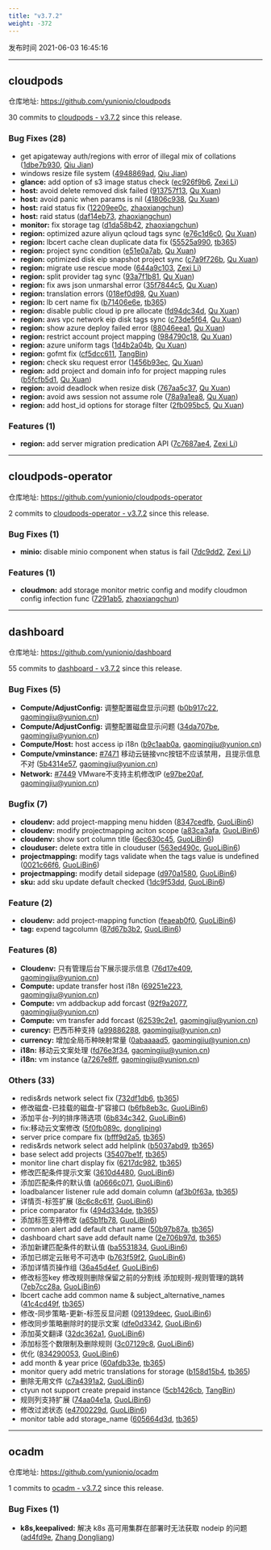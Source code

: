 ```yaml
---
title: "v3.7.2"
weight: -372
---
```


发布时间 2021-06-03 16:45:16

---
## cloudpods

仓库地址: https://github.com/yunionio/cloudpods

30 commits to [cloudpods - v3.7.2] since this release.

### Bug Fixes (28)
- get apigateway auth/regions with error of illegal mix of collations ([1dbe7b930](https://github.com/yunionio/cloudpods/commit/1dbe7b930a1561f08387c161e8f94de19405c7fc), [Qiu Jian](mailto:qiujian@yunionyun.com))
- windows resize file system ([4948869ad](https://github.com/yunionio/cloudpods/commit/4948869add7a08f897c734ea1897b54864352be2), [Qiu Jian](mailto:qiujian@yunionyun.com))
- **glance:** add option of s3 image status check ([ec926f9b6](https://github.com/yunionio/cloudpods/commit/ec926f9b629c73caed55b59e3851822e39b6a468), [Zexi Li](mailto:zexi.li@qq.com))
- **host:** avoid delete removed disk failed ([913757f13](https://github.com/yunionio/cloudpods/commit/913757f13861a01f69f21a8e7885680e4f53df40), [Qu Xuan](mailto:quxuan@yunionyun.com))
- **host:** avoid panic when params is nil ([41806c938](https://github.com/yunionio/cloudpods/commit/41806c93883929a56c86e4a9bc70df9cada5effd), [Qu Xuan](mailto:quxuan@yunionyun.com))
- **host:** raid status fix ([12209ee0c](https://github.com/yunionio/cloudpods/commit/12209ee0c7708fe8b33a8a14b33bcaa85ad6fbf6), [zhaoxiangchun](mailto:1422928955@qq.com))
- **host:** raid status ([daf14eb73](https://github.com/yunionio/cloudpods/commit/daf14eb73929995a76568629ca887c589280e0d4), [zhaoxiangchun](mailto:1422928955@qq.com))
- **monitor:** fix storage tag ([d1da58b42](https://github.com/yunionio/cloudpods/commit/d1da58b42f68a163001147a0f63552c6b58c8296), [zhaoxiangchun](mailto:1422928955@qq.com))
- **region:** optimized azure aliyun qcloud tags sync ([e76c1d6c0](https://github.com/yunionio/cloudpods/commit/e76c1d6c0213a4825f93c167d94503b69871589f), [Qu Xuan](mailto:quxuan@yunionyun.com))
- **region:** lbcert cache clean duplicate data fix ([55525a990](https://github.com/yunionio/cloudpods/commit/55525a990cd80dc536f56c7839d229ca0593cdc3), [tb365](mailto:tangbin@yunion.cn))
- **region:** project sync condition ([e51e0a7ab](https://github.com/yunionio/cloudpods/commit/e51e0a7ab42c8f2389399db782280f299ca52101), [Qu Xuan](mailto:quxuan@yunionyun.com))
- **region:** optimized disk eip snapshot project sync ([c7a9f726b](https://github.com/yunionio/cloudpods/commit/c7a9f726b85d7ccfc74abab712896a9cb3b1331c), [Qu Xuan](mailto:quxuan@yunionyun.com))
- **region:** migrate use rescue mode ([644a9c103](https://github.com/yunionio/cloudpods/commit/644a9c103530fb547c519efc1993e85e9f2ee4a5), [Zexi Li](mailto:zexi.li@qq.com))
- **region:** split provider tag sync ([93a7f1b81](https://github.com/yunionio/cloudpods/commit/93a7f1b815a89c36f4ae431afe878a86065ccf59), [Qu Xuan](mailto:quxuan@yunionyun.com))
- **region:** fix aws json unmarshal error ([35f7844c5](https://github.com/yunionio/cloudpods/commit/35f7844c538c17208529477f21f180a3ca5e69c2), [Qu Xuan](mailto:qu_xuan@icloud.com))
- **region:** translation errors ([018ef0d98](https://github.com/yunionio/cloudpods/commit/018ef0d9860842f652ce9b1db198b2dfb27d70e6), [Qu Xuan](mailto:quxuan@yunionyun.com))
- **region:** lb cert name fix ([b71406e6e](https://github.com/yunionio/cloudpods/commit/b71406e6ec86bb1f040a3912713375de4a4a6434), [tb365](mailto:tangbin@yunion.cn))
- **region:** disable public cloud ip pre allocate ([fd94dc34d](https://github.com/yunionio/cloudpods/commit/fd94dc34dabdcba02e56a5035881934a803b1a17), [Qu Xuan](mailto:quxuan@yunionyun.com))
- **region:** aws vpc network eip disk tags sync ([c73de5f64](https://github.com/yunionio/cloudpods/commit/c73de5f64f68bc2cb569b367392033d08e0742cd), [Qu Xuan](mailto:quxuan@yunionyun.com))
- **region:** show azure deploy failed error ([88046eea1](https://github.com/yunionio/cloudpods/commit/88046eea10e0e7c12aa831c1705bcdd24cca0a45), [Qu Xuan](mailto:quxuan@yunionyun.com))
- **region:** restrict account project mapping ([984790c18](https://github.com/yunionio/cloudpods/commit/984790c18f3839f7c6a22b33e9fb66e584d35dba), [Qu Xuan](mailto:quxuan@yunionyun.com))
- **region:** azure uniform tags ([1d4b2a04b](https://github.com/yunionio/cloudpods/commit/1d4b2a04bd2cb226cc876488d8417d3700638e1c), [Qu Xuan](mailto:quxuan@yunionyun.com))
- **region:** gofmt fix ([cf5dcc611](https://github.com/yunionio/cloudpods/commit/cf5dcc611ffb0219d30c6b2fad325d9a6a1ab291), [TangBin](mailto:tangbin@yunion.cn))
- **region:** check sku request error ([1456b93ec](https://github.com/yunionio/cloudpods/commit/1456b93ec236f022c8bf5b43a9af98ae2aecd9d4), [Qu Xuan](mailto:quxuan@yunionyun.com))
- **region:** add project and domain info for project mapping rules ([b5fcfb5d1](https://github.com/yunionio/cloudpods/commit/b5fcfb5d166f51287946f1b82b8ea3ee115c9621), [Qu Xuan](mailto:quxuan@yunionyun.com))
- **region:** avoid deadlock when resize disk ([767aa5c37](https://github.com/yunionio/cloudpods/commit/767aa5c37a9c4396a7c81f4fce2ee556e7bae086), [Qu Xuan](mailto:quxuan@yunionyun.com))
- **region:** avoid aws session not assume role ([78a9a1ea8](https://github.com/yunionio/cloudpods/commit/78a9a1ea8006807bce070ee95f1bcea778ffb396), [Qu Xuan](mailto:quxuan@yunionyun.com))
- **region:** add host_id options for storage filter ([2fb095bc5](https://github.com/yunionio/cloudpods/commit/2fb095bc5b176db4f15fff325a650d056a7c456c), [Qu Xuan](mailto:quxuan@yunionyun.com))

### Features (1)
- **region:** add server migration predication API ([7c7687ae4](https://github.com/yunionio/cloudpods/commit/7c7687ae4d727dc383fae5506f56856d4b161b09), [Zexi Li](mailto:zexi.li@qq.com))

[cloudpods - v3.7.2]: https://github.com/yunionio/cloudpods/compare/v3.7.1...v3.7.2
---
## cloudpods-operator

仓库地址: https://github.com/yunionio/cloudpods-operator

2 commits to [cloudpods-operator - v3.7.2] since this release.

### Bug Fixes (1)
- **minio:** disable minio component when status is fail ([7dc9dd2](https://github.com/yunionio/cloudpods-operator/commit/7dc9dd29ef53f4ef0c53507a02161fd062c7a35d), [Zexi Li](mailto:zexi.li@qq.com))

### Features (1)
- **cloudmon:** add storage monitor metric config and modify cloudmon config infection func ([7291ab5](https://github.com/yunionio/cloudpods-operator/commit/7291ab511c9021c922419cf583d141c8a6042796), [zhaoxiangchun](mailto:1422928955@qq.com))

[cloudpods-operator - v3.7.2]: https://github.com/yunionio/cloudpods-operator/compare/v3.7.1...v3.7.2
---
## dashboard

仓库地址: https://github.com/yunionio/dashboard

55 commits to [dashboard - v3.7.2] since this release.

### Bug Fixes (5)
- **Compute/AdjustConfig:** 调整配置磁盘显示问题 ([b0b917c22](https://github.com/yunionio/dashboard/commit/b0b917c22030c14a4679bfd73fc7fd3f1ef744cb), [gaomingjiu@yunion.cn](mailto:gaomingjiu@yunion.cn))
- **Compute/AdjustConfig:** 调整配置磁盘显示问题 ([34da707be](https://github.com/yunionio/dashboard/commit/34da707be6c84807fb08d6d656f8ce9a90a2f8be), [gaomingjiu@yunion.cn](mailto:gaomingjiu@yunion.cn))
- **Compute/Host:** host access ip i18n ([b9c1aab0a](https://github.com/yunionio/dashboard/commit/b9c1aab0aa50245d8ec1a325a016123496ed867f), [gaomingjiu@yunion.cn](mailto:gaomingjiu@yunion.cn))
- **Compute/vminstance:** [#7471](https://github.com/yunionio/dashboard/issues/7471) 移动云链接vnc按钮不应该禁用，且提示信息不对 ([5b4314e57](https://github.com/yunionio/dashboard/commit/5b4314e5758ebd1e91d1e2b554c1dd425369fef5), [gaomingjiu@yunion.cn](mailto:gaomingjiu@yunion.cn))
- **Network:** [#7449](https://github.com/yunionio/dashboard/issues/7449) VMware不支持主机修改IP ([e97be20af](https://github.com/yunionio/dashboard/commit/e97be20afdee30023ac0346b2fa79f9a65bcf689), [gaomingjiu@yunion.cn](mailto:gaomingjiu@yunion.cn))

### Bugfix (7)
- **cloudenv:** add project-mapping menu hidden ([8347cedfb](https://github.com/yunionio/dashboard/commit/8347cedfba0b44f9498e0e99dcdc22fbe7b98418), [GuoLiBin6](mailto:782518577@qq.com))
- **cloudenv:** modify projectmapping aciton scope ([a83ca3afa](https://github.com/yunionio/dashboard/commit/a83ca3afa8ca49684d20c5ca49e94c77c04a8aeb), [GuoLiBin6](mailto:782518577@qq.com))
- **cloudenv:** show sort column title ([6ec630c45](https://github.com/yunionio/dashboard/commit/6ec630c4587671b054a29b4f0ed8d9c2afe4983c), [GuoLiBin6](mailto:782518577@qq.com))
- **clouduser:** delete extra title in clouduser ([563ed490c](https://github.com/yunionio/dashboard/commit/563ed490cfa379d00f448c447462f9b350681c56), [GuoLiBin6](mailto:782518577@qq.com))
- **projectmapping:** modify tags validate when the tags value is undefined ([0021c66f6](https://github.com/yunionio/dashboard/commit/0021c66f645f6ba518719195700efb39ab5836f8), [GuoLiBin6](mailto:782518577@qq.com))
- **projectmapping:** modify detail sidepage ([d970a1580](https://github.com/yunionio/dashboard/commit/d970a1580f57c7c9e68a476f051b76fd9f851421), [GuoLiBin6](mailto:782518577@qq.com))
- **sku:** add sku update default checked ([1dc9f53dd](https://github.com/yunionio/dashboard/commit/1dc9f53dddeb16b76ccf259674ded1605d493640), [GuoLiBin6](mailto:782518577@qq.com))

### Feature (2)
- **cloudenv:** add project-mapping function ([feaeab0f0](https://github.com/yunionio/dashboard/commit/feaeab0f0fd6e3bc4a3a7048533fa0e96ee4c16f), [GuoLiBin6](mailto:782518577@qq.com))
- **tag:** expend tagcolumn ([87d67b3b2](https://github.com/yunionio/dashboard/commit/87d67b3b25a947f7bbd534c6465d146a604e6c65), [GuoLiBin6](mailto:782518577@qq.com))

### Features (8)
- **Cloudenv:** 只有管理后台下展示提示信息 ([76d17e409](https://github.com/yunionio/dashboard/commit/76d17e40940c5aad4ef919ab9158ff0c88ee0ec5), [gaomingjiu@yunion.cn](mailto:gaomingjiu@yunion.cn))
- **Compute:** update transfer host i18n ([69251e223](https://github.com/yunionio/dashboard/commit/69251e22374b2f05d6ec2f0ad5c3b208d5885b91), [gaomingjiu@yunion.cn](mailto:gaomingjiu@yunion.cn))
- **Compute:** vm addbackup add forcast ([92f9a2077](https://github.com/yunionio/dashboard/commit/92f9a2077d0c6c3d578baa849be65ea5a5cb1a6d), [gaomingjiu@yunion.cn](mailto:gaomingjiu@yunion.cn))
- **Compute:** vm transfer add forcast ([62539c2e1](https://github.com/yunionio/dashboard/commit/62539c2e1772e29fd96f0773960c2fedae19745e), [gaomingjiu@yunion.cn](mailto:gaomingjiu@yunion.cn))
- **curency:** 巴西币种支持 ([a99886288](https://github.com/yunionio/dashboard/commit/a99886288aef3290fde9b87eb8d39b3d5798d421), [gaomingjiu@yunion.cn](mailto:gaomingjiu@yunion.cn))
- **currency:** 增加全局币种映射常量 ([0abaaaad5](https://github.com/yunionio/dashboard/commit/0abaaaad573ee71c73caa37a2c83617c614edfae), [gaomingjiu@yunion.cn](mailto:gaomingjiu@yunion.cn))
- **i18n:** 移动云文案处理 ([fd76e3f34](https://github.com/yunionio/dashboard/commit/fd76e3f34a083faca32848616ed3110d172ccd10), [gaomingjiu@yunion.cn](mailto:gaomingjiu@yunion.cn))
- **i18n:** vm instance ([a7267e8ff](https://github.com/yunionio/dashboard/commit/a7267e8ff3987e992f95290b11eaf00267cd68c9), [gaomingjiu@yunion.cn](mailto:gaomingjiu@yunion.cn))

### Others (33)
- redis&rds network select fix ([732df1db6](https://github.com/yunionio/dashboard/commit/732df1db647b7acbcaabf5612eeea3d7301f9220), [tb365](mailto:tangbin@yunion.cn))
- 修改磁盘-已挂载的磁盘-扩容接口 ([b6fb8eb3c](https://github.com/yunionio/dashboard/commit/b6fb8eb3c1985986aed6fa137fb5671247b117c3), [GuoLiBin6](mailto:782518577@qq.com))
- 添加平台-列的排序筛选项 ([6b834c342](https://github.com/yunionio/dashboard/commit/6b834c3425da9f47c50079b5b9d69bc5358f6798), [GuoLiBin6](mailto:782518577@qq.com))
- fix:移动云文案修改 ([5f0fb089c](https://github.com/yunionio/dashboard/commit/5f0fb089cf4ac755097d2d5fc0619fe2ca4b400b), [dongliping](mailto:dongliping@yunion.cn))
- server price compare fix ([bfff9d2a5](https://github.com/yunionio/dashboard/commit/bfff9d2a52319067bc8589e104ce6b631737d29b), [tb365](mailto:tangbin@yunion.cn))
- redis&rds network select add helplink ([b5037abd9](https://github.com/yunionio/dashboard/commit/b5037abd9d98c5a1249f1438751c76189517c02a), [tb365](mailto:tangbin@yunion.cn))
- base select add projects ([35407be1f](https://github.com/yunionio/dashboard/commit/35407be1f445a0f499647a9071bcea98f89d00d4), [tb365](mailto:tangbin@yunion.cn))
- monitor line chart display fix ([6217dc982](https://github.com/yunionio/dashboard/commit/6217dc9827c3bae04ebfa4b4a954787315d182de), [tb365](mailto:tangbin@yunion.cn))
- 修改匹配条件提示文案 ([3610d4480](https://github.com/yunionio/dashboard/commit/3610d4480d6daf9f5e5dc4942b06e44b8b50413d), [GuoLiBin6](mailto:782518577@qq.com))
- 添加匹配条件的默认值 ([a0666c071](https://github.com/yunionio/dashboard/commit/a0666c071bef96773e017ecfef83fe36cb01169f), [GuoLiBin6](mailto:782518577@qq.com))
- loadbalancer listener rule add domain column ([af3b0f63a](https://github.com/yunionio/dashboard/commit/af3b0f63a96cfda6b2bd49a145a60be7ecba5969), [tb365](mailto:tangbin@yunion.cn))
- 详情页-标签扩展 ([8c6c8c61f](https://github.com/yunionio/dashboard/commit/8c6c8c61f7fb0619c64a3e18da683e841ec31d92), [GuoLiBin6](mailto:782518577@qq.com))
- price comparator fix ([494d334de](https://github.com/yunionio/dashboard/commit/494d334de6b4c56a4be9ccaf40530fd5362c5125), [tb365](mailto:tangbin@yunion.cn))
- 添加标签支持修改 ([a65b1fb78](https://github.com/yunionio/dashboard/commit/a65b1fb78f02a14f7cdf324465c1e7f3df3275d0), [GuoLiBin6](mailto:782518577@qq.com))
- common alert add default chart name ([50b97b87a](https://github.com/yunionio/dashboard/commit/50b97b87ab113d405d92ec9284710fa18982b3b5), [tb365](mailto:tangbin@yunion.cn))
- dashboard chart save add default name ([2e706b97d](https://github.com/yunionio/dashboard/commit/2e706b97da96b940067a80c929af3bf7d32fd476), [tb365](mailto:tangbin@yunion.cn))
- 添加新建匹配条件的默认值 ([ba5531834](https://github.com/yunionio/dashboard/commit/ba55318347f656556a342518b95eead71e266404), [GuoLiBin6](mailto:782518577@qq.com))
- 添加已绑定云账号不可选中 ([b763f59f2](https://github.com/yunionio/dashboard/commit/b763f59f24f605eea28170d133cd690242596e03), [GuoLiBin6](mailto:782518577@qq.com))
- 添加详情页操作组 ([36a45d4ef](https://github.com/yunionio/dashboard/commit/36a45d4ef7af538da0d558dde98f21d5feacc793), [GuoLiBin6](mailto:782518577@qq.com))
- 修改标签key 修改规则删除保留之前的分割线 添加规则-规则管理的跳转 ([7eb7cc28a](https://github.com/yunionio/dashboard/commit/7eb7cc28aafb1482321ca6c928a019221541ed5f), [GuoLiBin6](mailto:782518577@qq.com))
- lbcert cache add common name & subject_alternative_names ([41c4cd49f](https://github.com/yunionio/dashboard/commit/41c4cd49fe1d5d83f7968947256d27b1ed3b3a09), [tb365](mailto:tangbin@yunion.cn))
- 修改-同步策略-更新-标签反显问题 ([09139deec](https://github.com/yunionio/dashboard/commit/09139deec7c2afacaddff12290143f6e8e319080), [GuoLiBin6](mailto:782518577@qq.com))
- 修改同步策略删除时的提示文案 ([dfe0d3342](https://github.com/yunionio/dashboard/commit/dfe0d3342684d5ab0f77dec3310456c6ae085679), [GuoLiBin6](mailto:782518577@qq.com))
- 添加英文翻译 ([32dc362a1](https://github.com/yunionio/dashboard/commit/32dc362a1a40bc0ca83603ae653a6b7b9382ac29), [GuoLiBin6](mailto:782518577@qq.com))
- 添加标签个数限制及删除规则 ([3c07129c8](https://github.com/yunionio/dashboard/commit/3c07129c8390b8cf72dce8aa3b1cce8c418540df), [GuoLiBin6](mailto:782518577@qq.com))
- 优化 ([834290053](https://github.com/yunionio/dashboard/commit/834290053ec1cc937ab3659587e430584e0f38f0), [GuoLiBin6](mailto:782518577@qq.com))
- add month & year price ([60afdb33e](https://github.com/yunionio/dashboard/commit/60afdb33eee07e94381ee6c685ed79cea1980096), [tb365](mailto:tangbin@yunion.cn))
- monitor query add metric translations for storage ([b158d15b4](https://github.com/yunionio/dashboard/commit/b158d15b43f9b619e54b5f13014982bbf81c647b), [tb365](mailto:tangbin@yunion.cn))
- 删除无用文件 ([c7a4391a2](https://github.com/yunionio/dashboard/commit/c7a4391a2599dd068747c25c665221b5d2b9d725), [GuoLiBin6](mailto:782518577@qq.com))
- ctyun not support create prepaid instance ([5cb1426cb](https://github.com/yunionio/dashboard/commit/5cb1426cb78f063901aa4714c884fda9889e54bf), [TangBin](mailto:tangbin@yunion.cn))
- 规则列支持扩展 ([74aa04e1a](https://github.com/yunionio/dashboard/commit/74aa04e1af7dfcac40ac5d921ef21c515101d64e), [GuoLiBin6](mailto:782518577@qq.com))
- 修改过滤状态 ([e4700229d](https://github.com/yunionio/dashboard/commit/e4700229dffac660d3f25bf53581e69294e8d6e5), [GuoLiBin6](mailto:782518577@qq.com))
- monitor table add storage_name ([605664d3d](https://github.com/yunionio/dashboard/commit/605664d3d76befa0b079d00d2b775a2ada3a3972), [tb365](mailto:tangbin@yunion.cn))

[dashboard - v3.7.2]: https://github.com/yunionio/dashboard/compare/v3.7.1...v3.7.2
---
## ocadm

仓库地址: https://github.com/yunionio/ocadm

1 commits to [ocadm - v3.7.2] since this release.

### Bug Fixes (1)
- **k8s,keepalived:** 解决 k8s 高可用集群在部署时无法获取 nodeip 的问题 ([ad4fd9e](https://github.com/yunionio/ocadm/commit/ad4fd9e6cb60c1be8f73c972e980a2a84e95fc14), [Zhang Dongliang](mailto:zhangdongliang@yunion.cn))

[ocadm - v3.7.2]: https://github.com/yunionio/ocadm/compare/v3.7.1...v3.7.2
